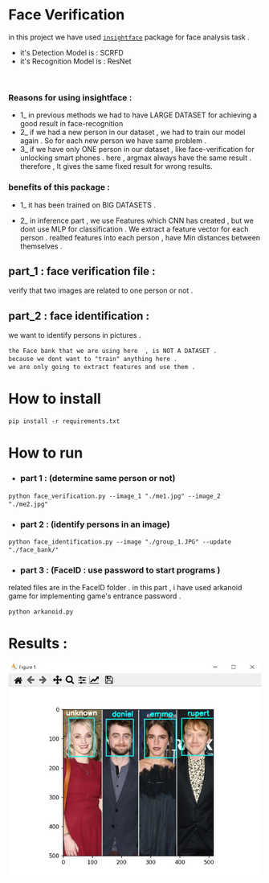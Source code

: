 # Face Verification

in this project we have used [`insightface`](https://github.com/deepinsight/insightface) package for face analysis task .

+ it's Detection Model is :  SCRFD 
+ it's Recognition Model is :  ResNet
<br/>

###  Reasons for using insightface :
+ 1_ in previous methods we had to have LARGE DATASET for achieving a good result in face-recognition
+ 2_ if we had a new person in our dataset , we had to train our model again . So for each new person we have same problem .
+ 3_ if we have only ONE person in our dataset , like face-verification for unlocking smart phones . here , argmax always have the same result . therefore , It gives the same fixed result for wrong results.

### benefits of this package :
+ 1_ it has been trained on BIG DATASETS .

+ 2_ in inference part , we use Features which CNN has created , but we dont use MLP for classification .
We extract a feature vector for each person . 
realted features into each person , have Min distances between themselves . 


## part_1 : face verification file : 
verify that two images are related to one person or not . 

## part_2 : face identification :
we want to identify persons in pictures .

```
the Face bank that we are using here  , is NOT A DATASET . 
because we dont want to "train" anything here . 
we are only going to extract features and use them . 
```





# How to install

``` 
pip install -r requirements.txt 
```


# How to run 
+ ### part 1 : (determine same person or not)
```
python face_verification.py --image_1 "./me1.jpg" --image_2 "./me2.jpg"
```
+ ### part 2 : (identify persons in an image)

````
python face_identification.py --image "./group_1.JPG" --update "./face_bank/"
````

+ ### part 3 : (FaceID : use password to start programs )
related files are in the FaceID folder . in this part , i have used arkanoid game for implementing game's entrance password .
```
python arkanoid.py
```

# Results :

![output](assets/result_part2.JPG)